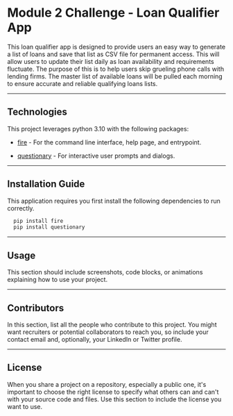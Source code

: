 # Module 2 Challenge - Loan Qualifier App

This loan qualifier app is designed to provide users an easy way to generate a list of loans and save that list as CSV file for permanent access. This will allow users to update their list daily as loan availability and requirements fluctuate. The purpose of this is to help users skip grueling phone calls with lending firms. The master list of available loans will be pulled each morning to ensure accurate and reliable qualifying loans lists.

---

## Technologies

This project leverages python 3.10 with the following packages:

* [fire](https://github.com/google/python-fire) - For the command line interface, help page, and entrypoint.

* [questionary](https://github.com/tmbo/questionary) - For interactive user prompts and dialogs.

---

## Installation Guide

This application requires you first install the following dependencies to run correctly.

```python
  pip install fire
  pip install questionary
```

---

## Usage

This section should include screenshots, code blocks, or animations explaining how to use your project.

---

## Contributors

In this section, list all the people who contribute to this project. You might want recruiters or potential collaborators to reach you, so include your contact email and, optionally, your LinkedIn or Twitter profile.

---

## License

When you share a project on a repository, especially a public one, it's important to choose the right license to specify what others can and can't with your source code and files. Use this section to include the license you want to use.
